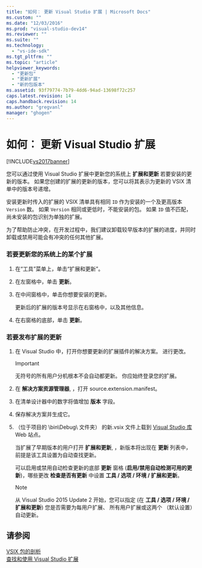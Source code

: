```yaml
---
title: "如何︰ 更新 Visual Studio 扩展 | Microsoft Docs"
ms.custom: ""
ms.date: "12/03/2016"
ms.prod: "visual-studio-dev14"
ms.reviewer: ""
ms.suite: ""
ms.technology: 
  - "vs-ide-sdk"
ms.tgt_pltfrm: ""
ms.topic: "article"
helpviewer_keywords: 
  - "更新包"
  - "更新扩展"
  - "新的包版本"
ms.assetid: 93f79774-7b79-4dd6-94ad-13698f72c257
caps.latest.revision: 14
caps.handback.revision: 14
ms.author: "gregvanl"
manager: "ghogen"
---
```

# 如何︰ 更新 Visual Studio 扩展
[!INCLUDE[vs2017banner](../code-quality/includes/vs2017banner.md)]

您可以通过使用 Visual Studio 扩展中更新您的系统上 **扩展和更新** 若要安装的更新的版本。 如果您创建的扩展的更新的版本，您可以将其表示为更新的 VSIX 清单中的版本号递增。  
  
 安装更新时传入的扩展的 VSIX 清单具有相同 `ID` 作为安装的一个及更高版本 `Version` 数。 如果 `Version` 相同或更低时，不能安装的包。 如果 `ID` 值不匹配，尚未安装的包识别为单独的扩展。  
  
 为了帮助防止冲突，在开发过程中，我们建议卸载较早版本的扩展的进度，并同时卸载或禁用可能会有冲突的任何其他扩展。  
  
### 若要更新您的系统上的某个扩展  
  
1.  在“工具”菜单上，单击“扩展和更新”。  
  
2.  在左窗格中，单击 **更新**。  
  
3.  在中间窗格中，单击你想要安装的更新。  
  
     更新后的扩展的版本号显示在右窗格中，以及其他信息。  
  
4.  在右窗格的底部，单击 **更新**。  
  
### 若要发布扩展的更新  
  
1.  在 Visual Studio 中，打开你想要更新的扩展插件的解决方案。 进行更改。  
  
    > [!IMPORTANT]
    >  无符号的所有用户分机根本不会自动都更新。 你应始终登录您的扩展。  
  
2.  在 **解决方案资源管理器**, ，打开 source.extension.manifest。  
  
3.  在清单设计器中的数字将值增加 **版本** 字段。  
  
4.  保存解决方案并生成它。  
  
5.  （位于项目的 \\bin\\Debug\\ 文件夹） 的新.vsix 文件上载到 [Visual Studio 库](http://go.microsoft.com/fwlink/?LinkID=123847) Web 站点。  
  
     当扩展了早期版本的用户打开 **扩展和更新**, ，新版本将出现在 **更新** 列表中，前提是该工具设置为自动查找更新。  
  
     可以启用或禁用自动检查更新的底部 **更新** 窗格 \(**启用\/禁用自动检测可用的更新**\)，哪些更改 **检查是否有更新** 中设置 **工具 \/ 选项 \/ 环境 \/ 扩展和更新**。  
  
    > [!NOTE]
    >  从 Visual Studio 2015 Update 2 开始，您可以指定 \(在 **工具 \/ 选项 \/ 环境 \/ 扩展和更新**\) 您是否需要为每用户扩展、 所有用户扩展或这两个 （默认设置） 自动更新。  
  
## 请参阅  
 [VSIX 包的剖析](../extensibility/anatomy-of-a-vsix-package.md)   
 [查找和使用 Visual Studio 扩展](../ide/finding-and-using-visual-studio-extensions.md)